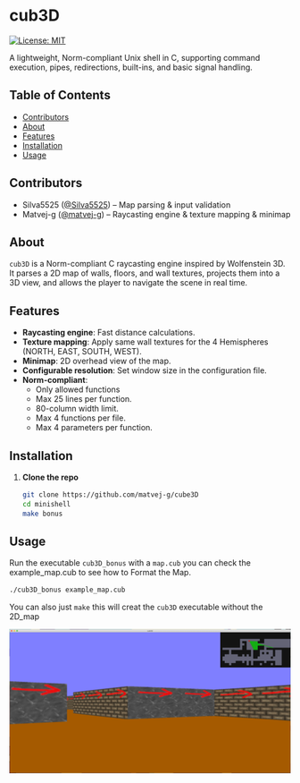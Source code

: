 # cub3D

[![License: MIT](https://img.shields.io/badge/License-MIT-yellow.svg)](LICENSE)

A lightweight, Norm-compliant Unix shell in C, supporting command execution, pipes, redirections, built-ins, and basic signal handling.

## Table of Contents

- [Contributors](#contributors)
- [About](#about)  
- [Features](#features)  
- [Installation](#installation)  
- [Usage](#usage)  

## Contributors

- Silva5525 ([@Silva5525](https://github.com/Silva5525)) – Map parsing & input validation  
- Matvej-g ([@matvej-g](https://github.com/matvej-g))  – Raycasting engine & texture mapping & minimap

## About

`cub3D` is a Norm-compliant C raycasting engine inspired by Wolfenstein 3D. It parses a 2D map of walls, floors, and wall textures, projects them into a 3D view, and allows the player to navigate the scene in real time.

## Features

- **Raycasting engine**: Fast distance calculations.  
- **Texture mapping**: Apply same wall textures for the 4 Hemispheres (NORTH, EAST, SOUTH, WEST).  
- **Minimap**: 2D overhead view of the map.  
- **Configurable resolution**: Set window size in the configuration file.  
- **Norm-compliant**:  
  - Only allowed functions
  - Max 25 lines per function.  
  - 80-column width limit.  
  - Max 4 functions per file.  
  - Max 4 parameters per function.  

## Installation

1. **Clone the repo**  
   ```bash
   git clone https://github.com/matvej-g/cube3D
   cd minishell
   make bonus
   ```

## Usage

Run the executable `cub3D_bonus` with a `map.cub` you can check the example_map.cub to see how to Format the Map.
  ```bash
  ./cub3D_bonus example_map.cub
  ```

You can also just `make` this will creat the `cub3D` executable without the 2D_map

![cub3D_bonus example](image/example.png)

